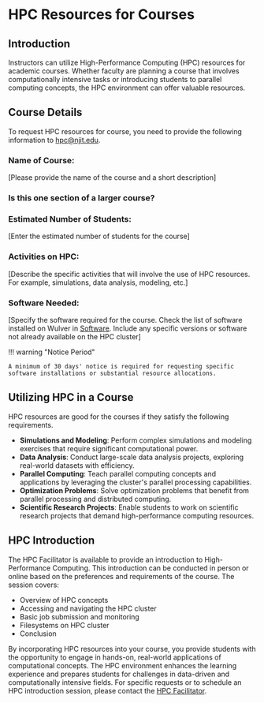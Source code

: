 # HPC Resources for Courses

## Introduction
Instructors can utilize High-Performance Computing (HPC) resources for academic courses. Whether faculty are planning a course that involves computationally intensive tasks or introducing students to parallel computing concepts, the HPC environment can offer valuable resources.

## Course Details
To request HPC resources for course, you need to provide the following information to [hpc@njit.edu](mailto:hpc@njit.edu). 

### Name of Course:
[Please provide the name of the course and a short description]

### Is this one section of a larger course?

### Estimated Number of Students:
[Enter the estimated number of students for the course]

### Activities on HPC:
[Describe the specific activities that will involve the use of HPC resources. For example, simulations, data analysis, modeling, etc.]

### Software Needed:
[Specify the software required for the course. Check the list of software installed on Wulver in [Software](../Software/index.md#software-list). Include any specific versions or software not already available on the HPC cluster] 

!!! warning "Notice Period"

    A minimum of 30 days' notice is required for requesting specific software installations or substantial resource allocations.

## Utilizing HPC in a Course
HPC resources are good for the courses if they satisfy the following requirements.

* **Simulations and Modeling**:
Perform complex simulations and modeling exercises that require significant computational power.
* **Data Analysis**:
Conduct large-scale data analysis projects, exploring real-world datasets with efficiency.
* **Parallel Computing**:
Teach parallel computing concepts and applications by leveraging the cluster's parallel processing capabilities.
* **Optimization Problems**:
Solve optimization problems that benefit from parallel processing and distributed computing.
* **Scientific Research Projects**:
Enable students to work on scientific research projects that demand high-performance computing resources.

## HPC Introduction
The HPC Facilitator is available to provide an introduction to High-Performance Computing. This introduction can be conducted in person or online based on the preferences and requirements of the course. The session covers:

* Overview of HPC concepts
* Accessing and navigating the HPC cluster
* Basic job submission and monitoring
* Filesystems on HPC cluster
* Conclusion

By incorporating HPC resources into your course, you provide students with the opportunity to engage in hands-on, real-world applications of computational concepts. The HPC environment enhances the learning experience and prepares students for challenges in data-driven and computationally intensive fields. For specific requests or to schedule an HPC introduction session, please contact the [HPC Facilitator](contact.md).






